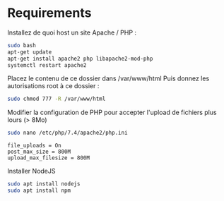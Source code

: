 # Requirements

Installez de quoi host un site Apache / PHP :

```bash
sudo bash
apt-get update
apt-get install apache2 php libapache2-mod-php
systemctl restart apache2
```

Placez le contenu de ce dossier dans /var/www/html
Puis donnez les autorisations root à ce dossier :

```bash
sudo chmod 777 -R /var/www/html
```

Modifier la configuration de PHP pour accepter l'upload de fichiers plus lours (> 8Mo)

```bash
sudo nano /etc/php/7.4/apache2/php.ini
```

    file_uploads = On
    post_max_size = 800M
    upload_max_filesize = 800M

Installer NodeJS

```bash
sudo apt install nodejs
sudo apt install npm
```
